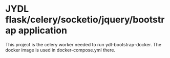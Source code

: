 # JYDL flask/celery/socketio/jquery/bootstrap application
This project is the celery worker needed to run ydl-bootstrap-docker. The docker image is used in docker-compose.yml there.
